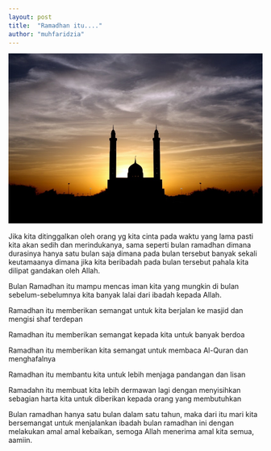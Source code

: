 ```yaml
---
layout: post
title:  "Ramadhan itu...."
author: "muhfaridzia"
---
```


![Mosque Photo](/img/pexels-photo-87500.jpeg)

Jika kita ditinggalkan oleh orang yg kita cinta pada waktu yang lama pasti kita akan sedih dan merindukanya, sama seperti bulan ramadhan dimana durasinya hanya satu bulan saja dimana pada bulan tersebut banyak sekali keutamaanya dimana jika kita beribadah pada bulan tersebut pahala kita dilipat gandakan oleh Allah.

Bulan Ramadhan itu mampu mencas iman kita yang mungkin di bulan sebelum-sebelumnya kita banyak lalai dari ibadah kepada Allah.

Ramadhan itu memberikan semangat untuk kita berjalan ke masjid dan mengisi shaf terdepan

Ramadhan itu memberikan semangat kepada kita untuk banyak berdoa

Ramadhan itu memberikan kita semangat untuk membaca Al-Quran dan menghafalnya

Ramadhan itu membantu kita untuk lebih menjaga pandangan dan lisan

Ramadahn itu membuat kita lebih dermawan lagi dengan menyisihkan sebagian harta kita untuk diberikan kepada orang yang membutuhkan

Bulan ramadhan hanya satu bulan dalam satu tahun, maka dari itu mari kita bersemangat untuk menjalankan ibadah bulan ramadhan ini dengan melakukan amal amal kebaikan, semoga Allah menerima amal kita semua, aamiin. 
